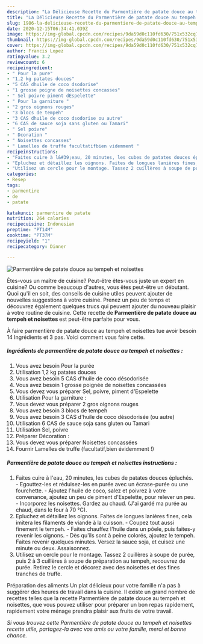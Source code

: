 ```yaml
---
description: "La Délicieuse Recette du Parmentière de patate douce au tempeh et noisettes"
title: "La Délicieuse Recette du Parmentière de patate douce au tempeh et noisettes"
slug: 1986-la-delicieuse-recette-du-parmentiere-de-patate-douce-au-tempeh-et-noisettes
date: 2020-12-15T06:34:41.039Z
image: https://img-global.cpcdn.com/recipes/9da59d0c110fd630/751x532cq70/parmentiere-de-patate-douce-au-tempeh-et-noisettes-photo-principale-de-la-recette.jpg
thumbnail: https://img-global.cpcdn.com/recipes/9da59d0c110fd630/751x532cq70/parmentiere-de-patate-douce-au-tempeh-et-noisettes-photo-principale-de-la-recette.jpg
cover: https://img-global.cpcdn.com/recipes/9da59d0c110fd630/751x532cq70/parmentiere-de-patate-douce-au-tempeh-et-noisettes-photo-principale-de-la-recette.jpg
author: Francis Lopez
ratingvalue: 3.2
reviewcount: 6
recipeingredient:
- " Pour la pure"
- "1,2 kg patates douces"
- "5 CAS dhuile de coco dsodorise"
- "1 grosse poigne de noisettes concasses"
- " Sel poivre piment dEspelette"
- " Pour la garniture "
- "2 gros oignons rouges"
- "3 blocs de tempeh"
- "3 CAS dhuile de coco dsodorise ou autre"
- "6 CAS de sauce soja sans gluten ou Tamari"
- " Sel poivre"
- " Dcoration "
- " Noisettes concasses"
- " Lamelles de truffe facultatifbien videmment "
recipeinstructions:
- "Faites cuire à l&#39;eau, 20 minutes, les cubes de patates douces épluchés. Egouttez-les et réduisez-les en purée avec un écrase-purée ou une fourchette. Ajoutez l&#39;huile de coco, salez et poivrez à votre convenance, ajoutez un peu de piment d&#39;Espelette, pour relever un peu.  Incorporez les noisettes. Gardez au chaud. (J&#39;ai gardé ma purée au chaud, dans le four à 70 °C)."
- "Epluchez et détaillez les oignons. Faites de longues lanières fines, cela imitera les filaments de viande à la cuisson. Coupez tout aussi finement le tempeh. Faites chauffez l&#39;huile dans un pôele, puis faites-y revenir les oignons. Dès qu&#39;ils sont à peine colorés, ajoutez le tempeh. Faites revenir quelques minutes. Versez la sauce soja, et cuisez une minute ou deux. Assaisonnez."
- "Utilisez un cercle pour le montage. Tassez 2 cuillères à soupe de purée, puis 2 à 3 cuillères à soupe de préparation au tempeh, recouvrez de purée. Retirez le cercle et décorez avec des noisettes et des fines tranches de truffe."
categories:
- Resep
tags:
- parmentire
- de
- patate

katakunci: parmentire de patate 
nutrition: 264 calories
recipecuisine: Indonesian
preptime: "PT14M"
cooktime: "PT37M"
recipeyield: "1"
recipecategory: Dinner

---
```



![Parmentière de patate douce au tempeh et noisettes](https://img-global.cpcdn.com/recipes/9da59d0c110fd630/751x532cq70/parmentiere-de-patate-douce-au-tempeh-et-noisettes-photo-principale-de-la-recette.jpg)

Êtes-vous un maître de cuisine? Peut-être êtes-vous juste un expert en cuisine? Ou comme beaucoup d'autres, vous êtes peut-être un débutant. Quoi qu'il en soit, des conseils de cuisine utiles peuvent ajouter de nouvelles suggestions à votre cuisine. Prenez un peu de temps et découvrez également quelques trucs qui peuvent ajouter du nouveau plaisir à votre routine de cuisine. Cette recette de <strong> Parmentière de patate douce au tempeh et noisettes </strong> est peut-être parfaite pour vous.

<!--inarticleads1-->

À faire parmentière de patate douce au tempeh et noisettes tue avoir besoin 14 Ingrédients et 3 pas. Voici comment vous faire cette.

##### Ingrédients de parmentière de patate douce au tempeh et noisettes :

1. Vous avez besoin  Pour la purée
1. Utilisation 1,2 kg patates douces
1. Vous avez besoin 5 CAS d&#39;huile de coco désodorisée
1. Vous avez besoin 1 grosse poignée de noisettes concassées
1. Vous devez vous préparer  Sel, poivre, piment d&#39;Espelette
1. Utilisation  Pour la garniture :
1. Vous devez vous préparer 2 gros oignons rouges
1. Vous avez besoin 3 blocs de tempeh
1. Vous avez besoin 3 CAS d&#39;huile de coco désodorisée (ou autre)
1. Utilisation 6 CAS de sauce soja sans gluten ou Tamari
1. Utilisation  Sel, poivre
1. Préparer  Décoration :
1. Vous devez vous préparer  Noisettes concassées
1. Fournir  Lamelles de truffe (facultatif,bien évidemment !)




<!--inarticleads2-->

##### Parmentière de patate douce au tempeh et noisettes instructions :

1. Faites cuire à l&#39;eau, 20 minutes, les cubes de patates douces épluchés. - Egouttez-les et réduisez-les en purée avec un écrase-purée ou une fourchette. - Ajoutez l&#39;huile de coco, salez et poivrez à votre convenance, ajoutez un peu de piment d&#39;Espelette, pour relever un peu.  - Incorporez les noisettes. Gardez au chaud. (J&#39;ai gardé ma purée au chaud, dans le four à 70 °C).
1. Epluchez et détaillez les oignons. Faites de longues lanières fines, cela imitera les filaments de viande à la cuisson. - Coupez tout aussi finement le tempeh. - Faites chauffez l&#39;huile dans un pôele, puis faites-y revenir les oignons. - Dès qu&#39;ils sont à peine colorés, ajoutez le tempeh. Faites revenir quelques minutes. Versez la sauce soja, et cuisez une minute ou deux. Assaisonnez.
1. Utilisez un cercle pour le montage. Tassez 2 cuillères à soupe de purée, puis 2 à 3 cuillères à soupe de préparation au tempeh, recouvrez de purée. Retirez le cercle et décorez avec des noisettes et des fines tranches de truffe.




<!--inarticleads1-->

<p>
Préparation des aliments Un plat délicieux pour votre famille n'a pas à suggérer des heures de travail dans la cuisine. Il existe un grand nombre de recettes telles que la recette Parmentière de patate douce au tempeh et noisettes, que vous pouvez utiliser pour préparer un bon repas rapidement, rapidement votre ménage prendra plaisir aux fruits de votre travail.
</p>

<p>
<i>Si vous trouvez cette Parmentière de patate douce au tempeh et noisettes recette utile, partagez-la avec vos amis ou votre famille, merci et bonne chance.</i>
</p>

